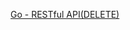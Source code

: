 [Go - RESTful API(DELETE)](https://github.com/ckdqja135/Typescript-restful-starter/blob/master/mdfile/2020-09-17/Go%20-%20RESTful%20API(DELETE).md)
